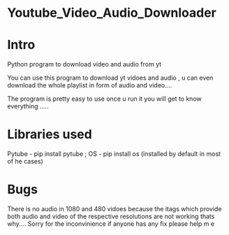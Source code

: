 # Youtube_Video_Audio_Downloader
<h1>Intro</h1>
Python program to download video and audio from yt

You can use this program to download yt vidoes and audio , u can even download the whole playlist in form of audio and video....

The program is pretty easy to use once u run it you will get to know everything .....

<h1>Libraries used</h1>
Pytube - pip install pytube ;
OS - pip install os (installed by default in most of he cases)

<h1>Bugs</h1>
There is no audio in 1080 and 480 vidoes because the itags which provide both audio and video of the respective resolutions are not working thats why....
Sorry for the inconvinience if anyone has any fix please help m e
